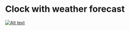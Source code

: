 # Clock with weather forecast

[![Alt text](https://img.youtube.com/vi/sYRrm_icslk/0.jpg)](https://www.youtube.com/watch?v=sYRrm_icslk)
